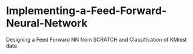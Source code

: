 # Implementing-a-Feed-Forward-Neural-Network
Designing a Feed Forward NN from SCRATCH and Classification of KMnist data
